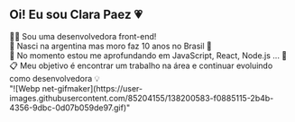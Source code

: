 ## Oi! Eu sou Clara Paez 💗

<div> 
  🙇‍♀️ Sou uma desenvolvedora front-end!<br>
  🦋 Nasci na argentina mas moro faz 10 anos no Brasil 💟<br>
  🌱 No momento estou me aprofundando em JavaScript, React, Node.js ... 📖<br>
  📋 Meu objetivo é encontrar um trabalho na área e continuar evoluindo como desenvolvedora 💡<br>
</div>


 <div style='align-self: center'>"![Webp net-gifmaker](https://user-images.githubusercontent.com/85204155/138200583-f0885115-2b4b-4356-9dbc-0d07b059de97.gif)"</div>

